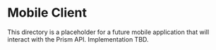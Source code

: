 # Mobile Client

This directory is a placeholder for a future mobile application
that will interact with the Prism API. Implementation TBD.


